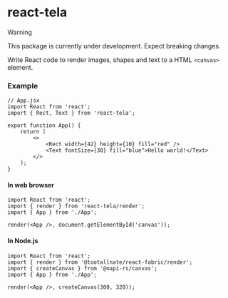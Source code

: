 react-tela
==========

> [!WARNING]
> This package is currently under development. Expect breaking changes.

Write React code to render images, shapes and text to a HTML `<canvas>` element.

### Example

```tsx
// App.jsx
import React from 'react';
import { Rect, Text } from 'react-tela';

export function App() {
    return (
        <>
            <Rect width={42} height={10} fill="red" />
            <Text fontSize={30} fill="blue">Hello world!</Text>
        </>
    );
}
```

#### In web browser

```tsx
import React from 'react';
import { render } from 'react-tela/render';
import { App } from './App';

render(<App />, document.getElementById('canvas'));
```

#### In Node.js

```tsx
import React from 'react';
import { render } from '@tootallnate/react-fabric/render';
import { createCanvas } from '@napi-rs/canvas';
import { App } from './App';

render(<App />, createCanvas(300, 320));
```
